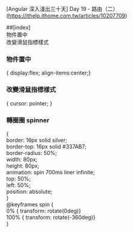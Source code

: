 
[Angular 深入淺出三十天] Day 19 - 路由（二）(https://ithelp.ithome.com.tw/articles/10207709)


##[index]  
物件置中  
改變滑鼠指標樣式  


### 物件置中  
{ display:flex; align-items:center;}  

### 改變滑鼠指標樣式  
{ cursor: pointer; }  

### 轉圈圈 spinner  
{  
border: 16px solid silver;  
border-top: 16px solid #337AB7;  
border-radius: 50%;  
width: 80px;  
height: 80px;  
animation: spin 700ms liner infinite;  
top: 50%;  
left: 50%;  
position: absolute;  
}  
@keyframes spin {  
0% { transform: rotate(0deg)}    
100% { transform: rotate(-360deg)}  
}  
